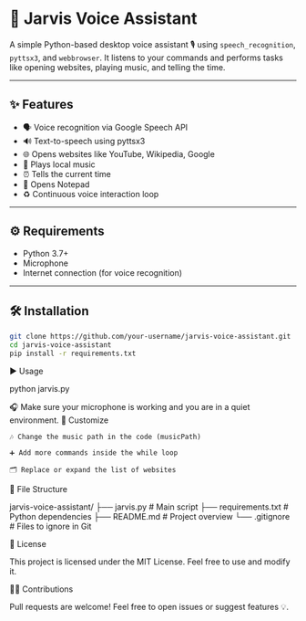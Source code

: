 # 🤖 Jarvis Voice Assistant

A simple Python-based desktop voice assistant 🎙️ using `speech_recognition`, `pyttsx3`, and `webbrowser`. It listens to your commands and performs tasks like opening websites, playing music, and telling the time.

---

## ✨ Features

- 🗣️ Voice recognition via Google Speech API
- 🔊 Text-to-speech using pyttsx3
- 🌐 Opens websites like YouTube, Wikipedia, Google
- 🎵 Plays local music
- ⏰ Tells the current time
- 📝 Opens Notepad
- ♻️ Continuous voice interaction loop

---

## ⚙️ Requirements

-  Python 3.7+
-  Microphone
-  Internet connection (for voice recognition)

---

## 🛠️ Installation

```bash
git clone https://github.com/your-username/jarvis-voice-assistant.git
cd jarvis-voice-assistant
pip install -r requirements.txt
```
▶️ Usage

python jarvis.py

🎧 Make sure your microphone is working and you are in a quiet environment.
🧩 Customize

    🎶 Change the music path in the code (musicPath)

    ➕ Add more commands inside the while loop

    🗂️ Replace or expand the list of websites

📁 File Structure

jarvis-voice-assistant/
├── jarvis.py           # Main script
├── requirements.txt    # Python dependencies
├── README.md           # Project overview
└── .gitignore          # Files to ignore in Git

📝 License

 This project is licensed under the MIT License. Feel free to use and modify it.

🙋‍♂️ Contributions

Pull requests are welcome! Feel free to open issues or suggest features 💡.
